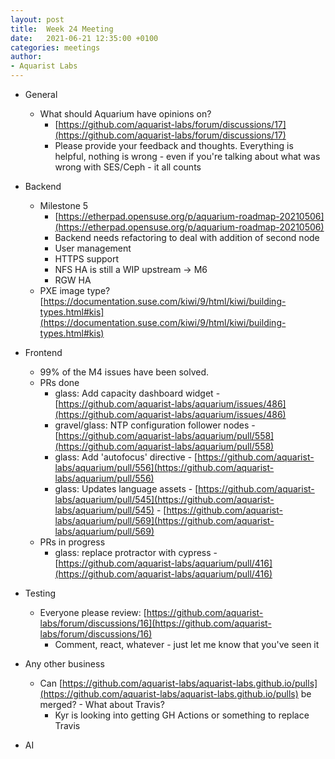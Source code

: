 ```yaml
---
layout: post
title:  Week 24 Meeting
date:   2021-06-21 12:35:00 +0100
categories: meetings
author:
- Aquarist Labs
---
```


* General
   * What should Aquarium have opinions on?
       * [https://github.com/aquarist-labs/forum/discussions/17](https://github.com/aquarist-labs/forum/discussions/17)
       * Please provide your feedback and thoughts. Everything is helpful,
         nothing is wrong - even if you're talking about what was wrong with
         SES/Ceph - it all counts

* Backend
   * Milestone 5
       * [https://etherpad.opensuse.org/p/aquarium-roadmap-20210506](https://etherpad.opensuse.org/p/aquarium-roadmap-20210506)
       * Backend needs refactoring to deal with addition of second node
       * User management
       * HTTPS support
       * NFS HA is still a WIP upstream -> M6
       * RGW HA
   * PXE image type?
     [https://documentation.suse.com/kiwi/9/html/kiwi/building-types.html#kis](https://documentation.suse.com/kiwi/9/html/kiwi/building-types.html#kis)

* Frontend
   * 99% of the M4 issues have been solved.
   * PRs done
       * glass: Add capacity dashboard widget -
         [https://github.com/aquarist-labs/aquarium/issues/486](https://github.com/aquarist-labs/aquarium/issues/486)
       * gravel/glass: NTP configuration follower nodes -
         [https://github.com/aquarist-labs/aquarium/pull/558](https://github.com/aquarist-labs/aquarium/pull/558)
       * glass: Add 'autofocus' directive -
         [https://github.com/aquarist-labs/aquarium/pull/556](https://github.com/aquarist-labs/aquarium/pull/556)
       * glass: Updates language assets -
         [https://github.com/aquarist-labs/aquarium/pull/545](https://github.com/aquarist-labs/aquarium/pull/545) -
         [https://github.com/aquarist-labs/aquarium/pull/569](https://github.com/aquarist-labs/aquarium/pull/569)
   * PRs in progress
       * glass: replace protractor with cypress -
         [https://github.com/aquarist-labs/aquarium/pull/416](https://github.com/aquarist-labs/aquarium/pull/416)

* Testing
   * Everyone please review:
     [https://github.com/aquarist-labs/forum/discussions/16](https://github.com/aquarist-labs/forum/discussions/16)
       * Comment, react, whatever - just let me know that you've seen it

* Any other business
   * Can
     [https://github.com/aquarist-labs/aquarist-labs.github.io/pulls](https://github.com/aquarist-labs/aquarist-labs.github.io/pulls)
     be merged? - What about Travis?
       * Kyr is looking into getting GH Actions or something to replace Travis

* AI
